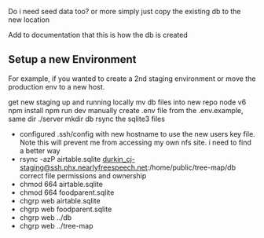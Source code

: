 Do i need seed data too?
or more simply just copy the existing db to the new location

Add to documentation that this is how the db is created

Setup a new Environment
---

For example, if you wanted to create a 2nd staging environment or move the
production env to a new host.

get new staging up and running locally
  mv db files into new repo
  node v6
  npm install 
  npm run dev
  manually create .env file from the .env.example, same dir ./server
  mkdir db
  rsync the sqlite3 files
  - configured .ssh/config with new hostname to use the new users key file. Note
  this will prevent me from accessing my own nfs site. i need to find a better
  way
  - rsync -azP airtable.sqlite durkin_cj-staging@ssh.phx.nearlyfreespeech.net:/home/public/tree-map/db
  correct file permissions and ownership
  - chmod 664 airtable.sqlite
  - chmod 664 foodparent.sqlite
  - chgrp web airtable.sqlite
  - chgrp web foodparent.sqlite
  - chgrp web ../db
  - chgrp web ../tree-map


